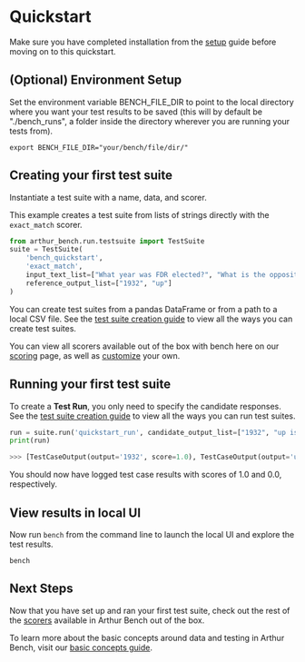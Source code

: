 # Quickstart

Make sure you have completed installation from the [setup](setup.md) guide before moving on to this quickstart.

## (Optional) Environment Setup

Set the environment variable BENCH_FILE_DIR to point to the local directory where you want your test results to be saved (this will by default be "./bench_runs", a folder inside the directory wherever you are running your tests from). 

```
export BENCH_FILE_DIR="your/bench/file/dir/"
```

## Creating your first test suite

Instantiate a test suite with a name, data, and scorer.

This example creates a test suite from lists of strings directly with the `exact_match` scorer. 

```python
from arthur_bench.run.testsuite import TestSuite
suite = TestSuite(
    'bench_quickstart', 
    'exact_match',
    input_text_list=["What year was FDR elected?", "What is the opposite of down?"], 
    reference_output_list=["1932", "up"]
)
```

You can create test suites from a pandas DataFrame or from a path to a local CSV file. See the [test suite creation guide](creating_test_suites.md) to view all the ways you can create test suites.

You can view all scorers available out of the box with bench here on our [scoring](scoring.md) page, as well as [customize](custom_scoring.md) your own.

## Running your first test suite

To create a **Test Run**, you only need to specify the candidate responses. See the [test suite creation guide](creating_test_suites.md) to view all the ways you can run test suites.

```python
run = suite.run('quickstart_run', candidate_output_list=["1932", "up is the opposite of down"])
print(run)
```

```python
>>> [TestCaseOutput(output='1932', score=1.0), TestCaseOutput(output='up is the opposite of down', score=0.0)]
```

You should now have logged test case results with scores of 1.0 and 0.0, respectively.

## View results in local UI

Now run `bench` from the command line to launch the local UI and explore the test results.

```
bench
```

## Next Steps

Now that you have set up and ran your first test suite, check out the rest of the [scorers](scoring.md) available in Arthur Bench out of the box. 

To learn more about the basic concepts around data and testing in Arthur Bench, visit our [basic concepts guide](concepts.md).

